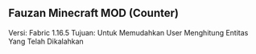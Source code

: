 ## Fauzan Minecraft MOD (Counter)

Versi: Fabric 1.16.5
Tujuan: Untuk Memudahkan User Menghitung Entitas Yang Telah Dikalahkan
